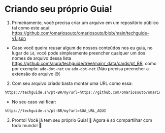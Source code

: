 # Criando seu próprio Guia!

1. Primeiramente, você precisa criar um arquivo em um repositório público tal como este aqui: https://github.com/omariosouto/omariosouto/blob/main/techguide-v1.json
- Caso você queira reusar algum de nossos conteúdos nos eu guia, no lugar de `id`, você pode simplesmente preencher qualquer um dos nomes de arquivo dessa lista https://github.com/alura/techguide/tree/main/_data/cards/pt_BR, como por exemplo: `ado-dot-net` ou `ado-dot-net` (Não precisa preencher a extensão do arquivo 😉)

2. Com seu arquivo criado basta montar uma URL como essa: 

```sh
https://techguide.sh/pt-BR/my?url=https://github.com/omariosouto/omariosouto/blob/main/techguide-v1.json
```

- No seu caso vai ficar: 

```sh
https://techguide.sh/pt-BR/my?url=SUA_URL_AQUI
```

3. Pronto! Você já tem seu próprio Guia! 🎉 Agora é só compartilhar com todo mundo! 🚀
